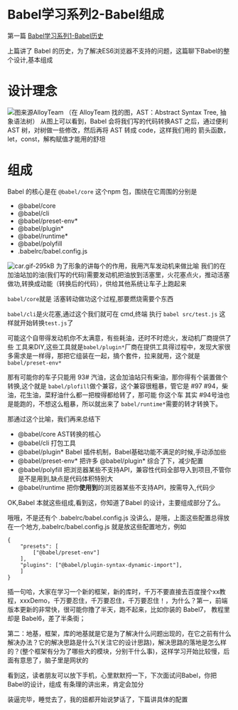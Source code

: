 # Babel学习系列2-Babel组成


第一篇 [Babel学习系列1-Babel历史][1]

上篇讲了 Babel 的历史，为了解决ES6浏览器不支持的问题，这篇聊下Babel的整个设计,基本组成

# 设计理念
![图来源AlloyTeam][2]
（在 AlloyTeam 找的图，AST：Abstract Syntax Tree, 抽象语法树）
从图上可以看到，Babel 会将我们写的代码转换AST 之后，通过便利 AST 树，对树做一些修改，然后再将 AST 转成 code，这样我们用的 箭头函数，let，const，解构赋值才能用的舒坦

# 组成
Babel 的核心是在 `@babel/core` 这个npm 包，围绕在它周围的分别是

- @babel/core
- @babel/cli
- @babel/preset-env*
- @babel/plugin*
- @babel/runtime*
- @babel/polyfill
- .babelrc/babel.config.js

![car.gif-295kB][3]
为了形象的讲每个的作用，我用汽车发动机来做比喻
 我们的在加油站加的油(我们写的代码)需要发动机把油放到活塞里，火花塞点火，推动活塞做功,转换成动能（转换后的代码），供给其他系统让车子上跑起来
 
 `babel/core`就是  活塞转动做功这个过程,那要燃烧需要个东西
 
`babel/cli`是火花塞,通过这个我们就可在 cmd,终端 执行 `babel src/test.js` 这样就开始转换`test.js`了

可能这个自带得发动机你不太满意，有些耗油，还时不时熄火，发动机厂商提供了些 工具来DIY,这些工具就是`babel/plugin*`厂商在提供工具得过程中，发现大家很多需求是一样得，那把它组装在一起，搞个套件，拉来就用，这个就是 `babel/preset-env*`

那有可能你的车子只能用 93# 汽油，这会加油站只有柴油，那你得有个装置做个转换,这个就是 `babel/plofill`做个兼容，这个兼容很粗暴，管它是 #97 #94，柴油，花生油，菜籽油什么都一把梭得都给转了，那可能 你这个车 其实 #94号油也是能跑的，不想这么粗暴，所以就出来了  `babel/runtime*`需要的转才转换下。

那通过这个比喻，我们再来总结下

- @babel/core  AST转换的核心
- @babel/cli  打包工具
- @babel/plugin* Babel 插件机制，Babel基础功能不满足的时候,手动添加些
- @babel/preset-env*  把许多 @babel/plugin* 综合了下，减少配置
- @babel/polyfill 把浏览器某些不支持API，兼容性代码全部导入到项目,不管你是不是用到,缺点是代码体积特别大
- @babel/runtime 把你**使用到**的浏览器某些不支持API，按需导入,代码少


OK,Babel 本就这些组成,看到这，你知道了Babel 的设计，主要组成部分了么。

哦哦，不是还有个 .babelrc/babel.config.js 没讲么，是哦，上面这些配置总得放在一个地方,.babelrc/babel.config.js 就是放这些配置地方，例如

```
{
    "presets": [
        ["@babel/preset-env"]
    ],
    "plugins": ["@babel/plugin-syntax-dynamic-import"],
    ]
}
```

插一句哈，大家在学习一个新的框架，新的库时，千万不要直接去百度搜个xx教程，xxxDemo，千万要忍住，千万要忍住，千万要忍住！，为什么？第一，前端版本更新的非常快，很可能你撸了半天，跑不起来，比如你装的 Babel7， 教程里却是 Babel6，差了半条街；

第二：地基，框架，库的地基就是它是为了解决什么问题出现的，在它之前有什么解决办法？它的解决思路是什么?(关注它的设计思路)，解决思路的落地是怎么样的？(整个框架有分为了哪些大的模块，分别干什么事)，这样学习开始比较慢，后面有意思了，脑子里是网状的

看到这，读者朋友可以放下手机，心里默默捋一下，下次面试问Babel，你把Babel的设计，组成 有条理的讲出来，肯定会加分

装逼完毕，睡觉去了，我的妞都开始说梦话了，下篇讲具体的配置


  [1]:https://mp.weixin.qq.com/s?__biz=MzAwOTkzNDc0Mg==&tempkey=OTk3X2dRK3hFd25sMzlyU2d4MWV2Q3RhaTYyS3hZbUFJMWRLbmc4V0c1bzR6UGhTMjNGenpjR3RLR1N3LUdiTFphOEx2dHdPSnpKQnJXS3JvRWhKZFJjMjF6MlVNVW8ySUE4THl0YlFuSWl1TzJXNVVMUFYwMXpXQjZpMElkV1FuSTFpWDB2MC1Vek1SS0FmNE5uTFlLNG12cFBpc05JU3VGR29jQTVDWGd%2Bfg%3D%3D&chksm=1b5943a62c2ecab0afc2d97fe8451eb401d0fa5d8123d045ef464c8efda0dc48c874e5bd7aff#rd
  [2]: http://static.zybuluo.com/hucheng91/2o0p90itqkvjk43ejggowvmc/babel-allo.png
  [3]: http://static.zybuluo.com/hucheng91/dj5u8pyib4wvrpzklwdd7uql/car.gif